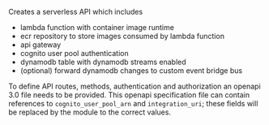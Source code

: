 Creates a serverless API which includes
- lambda function with container image runtime
- ecr repository to store images consumed by lambda function
- api gateway
- cognito user pool authentication
- dynamodb table with dynamodb streams enabled
- (optional) forward dynamodb changes to custom event bridge bus


To define API routes, methods, authentication and authorization an openapi 3.0 file needs to be provided.
This openapi specification file can contain references to `cognito_user_pool_arn` and `integration_uri`; these fields will be replaced by the module to the correct values.